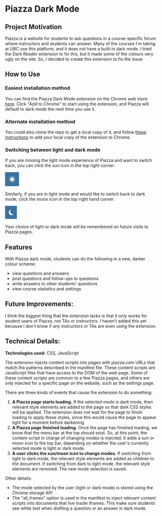 # Piazza Dark Mode

## Project Motivation
Piazza is a website for students to ask questions in a course-specific forum where instructors and students can answer. Many of the
courses I'm taking at UBC use this platform, and it does not have a built-in dark mode. I tried the Dark Reader extension to 
fix this, but it made some of the colours very ugly on the site. So, I decided to create this extension to fix the issue.

## How to Use
### Easiest installation method
You can find the Piazza Dark Mode extension on the Chrome web store
[here](https://chrome.google.com/webstore/detail/piazza-dark-mode/ogocfhdkkiikncecdelajkgnhnbpcdfp). Click "Add to Chrome"
to start using the extension, and Piazza will default to dark mode the next time you use it. 

### Alternate installation method
You could also clone the repo to get a local copy of it, and follow 
[these instructions](https://developer.chrome.com/docs/extensions/get-started/tutorial/hello-world#load-unpacked) to add your local copy
of the extension to Chrome. 

### Switching between light and dark mode

If you are missing the light mode experience of Piazza and want to switch back, you can click the sun icon in the top right corner:

![Sun icon](images/sun-button.png)

Similarly, if you are in light mode and would like to switch back to dark mode, click the moon icon in the top right hand corner:

![Moon icon](images/moon-button.png)

Your choice of light or dark mode will be remembered on future visits to Piazza pages.

## Features

With Piazza dark mode, students can do the following in a new, darker colour scheme:
- view questions and answers
- post questions and follow-ups to questions
- write answers to other students' questions
- view course statistics and settings


## Future Improvements:
I think the biggest thing that the extension lacks is that it only works for student users of  Piazza, not TAs or instructors. 
I haven't added this yet because I don't know if any instructors or TAs are even using the extension. 

## Technical Details:

**Technologies used:** CSS, JavaScript

The extension injects content scripts into pages with piazza.com URLs that match the patterns described in the manifest file. These content scripts are JavaScript
files that have access to the DOM of the web page. Some of these content scripts are common to a few Piazza pages, and others 
are only injected for a specific page on the website, such as the settings page.

There are three kinds of events that cause the extension to do something: 
1. **A Piazza page starts loading.** If the selected mode is dark mode, then relevant style elements are added to the page
so that dark CSS styles will be applied. The extension does not wait for the page to finish loading to apply these styles, 
since this would cause the page to appear light for a moment before darkening
2. **A Piazza page finished loading.** Once the page has finished loading, we know that the menu bar at the top should exist.
So, at this point, the content script in charge of changing modes is injected. It adds a sun or moon icon
to the top bar, depending on whether the user's currently selected mode is light or dark mode.
3. **A user clicks the sun/moon icon to change modes.** If switching from light to dark mode, the relevant
style elements are added as children to the document. If switching from dark to light mode, the relevant style elements are removed. The new mode
selection is saved.

Other details:
- The mode selected by the user (light or dark mode) is stored using the Chrome storage API
- The "all_frames" option is used in the manifest to inject relevant
content scripts into documents that live inside iframes. This make sure students see white text when drafting a question 
or an answer in dark mode.


